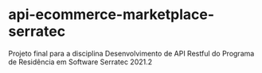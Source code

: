 # api-ecommerce-marketplace-serratec
Projeto final para a disciplina Desenvolvimento de API Restful do Programa de Residência em Software Serratec 2021.2 
